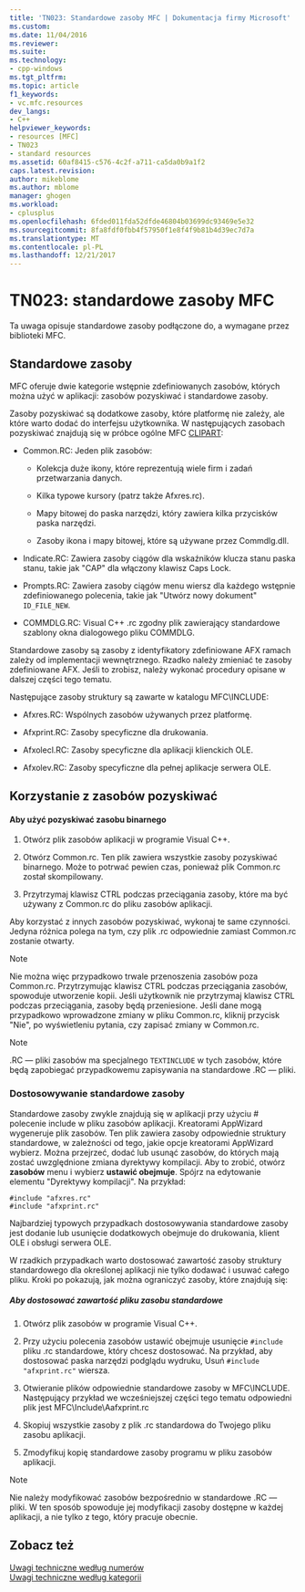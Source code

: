 ```yaml
---
title: 'TN023: Standardowe zasoby MFC | Dokumentacja firmy Microsoft'
ms.custom: 
ms.date: 11/04/2016
ms.reviewer: 
ms.suite: 
ms.technology:
- cpp-windows
ms.tgt_pltfrm: 
ms.topic: article
f1_keywords:
- vc.mfc.resources
dev_langs:
- C++
helpviewer_keywords:
- resources [MFC]
- TN023
- standard resources
ms.assetid: 60af8415-c576-4c2f-a711-ca5da0b9a1f2
caps.latest.revision: 
author: mikeblome
ms.author: mblome
manager: ghogen
ms.workload:
- cplusplus
ms.openlocfilehash: 6fded011fda52dfde46804b03699dc93469e5e32
ms.sourcegitcommit: 8fa8fdf0fbb4f57950f1e8f4f9b81b4d39ec7d7a
ms.translationtype: MT
ms.contentlocale: pl-PL
ms.lasthandoff: 12/21/2017
---
```

# <a name="tn023-standard-mfc-resources"></a>TN023: standardowe zasoby MFC
Ta uwaga opisuje standardowe zasoby podłączone do, a wymagane przez biblioteki MFC.  
  
## <a name="standard-resources"></a>Standardowe zasoby  
 MFC oferuje dwie kategorie wstępnie zdefiniowanych zasobów, których można użyć w aplikacji: zasobów pozyskiwać i standardowe zasoby.  
  
 Zasoby pozyskiwać są dodatkowe zasoby, które platformę nie zależy, ale które warto dodać do interfejsu użytkownika. W następujących zasobach pozyskiwać znajdują się w próbce ogólne MFC [CLIPART](../visual-cpp-samples.md):  
  
-   Common.RC: Jeden plik zasobów:  
  
    -   Kolekcja duże ikony, które reprezentują wiele firm i zadań przetwarzania danych.  
  
    -   Kilka typowe kursory (patrz także Afxres.rc).  
  
    -   Mapy bitowej do paska narzędzi, który zawiera kilka przycisków paska narzędzi.  
  
    -   Zasoby ikona i mapy bitowej, które są używane przez Commdlg.dll.  
  
-   Indicate.RC: Zawiera zasoby ciągów dla wskaźników klucza stanu paska stanu, takie jak "CAP" dla włączony klawisz Caps Lock.  
  
-   Prompts.RC: Zawiera zasoby ciągów menu wiersz dla każdego wstępnie zdefiniowanego polecenia, takie jak "Utwórz nowy dokument" `ID_FILE_NEW`.  
  
-   COMMDLG.RC: Visual C++ .rc zgodny plik zawierający standardowe szablony okna dialogowego pliku COMMDLG.  
  
 Standardowe zasoby są zasoby z identyfikatory zdefiniowane AFX ramach zależy od implementacji wewnętrznego. Rzadko należy zmieniać te zasoby zdefiniowane AFX. Jeśli to zrobisz, należy wykonać procedury opisane w dalszej części tego tematu.  
  
 Następujące zasoby struktury są zawarte w katalogu MFC\INCLUDE:  
  
-   Afxres.RC: Wspólnych zasobów używanych przez platformę.  
  
-   Afxprint.RC: Zasoby specyficzne dla drukowania.  
  
-   Afxolecl.RC: Zasoby specyficzne dla aplikacji klienckich OLE.  
  
-   Afxolev.RC: Zasoby specyficzne dla pełnej aplikacje serwera OLE.  
  
## <a name="using-clip-art-resources"></a>Korzystanie z zasobów pozyskiwać  
  
#### <a name="to-use-a-clip-art-binary-resource"></a>Aby użyć pozyskiwać zasobu binarnego  
  
1.  Otwórz plik zasobów aplikacji w programie Visual C++.  
  
2.  Otwórz Common.rc. Ten plik zawiera wszystkie zasoby pozyskiwać binarnego. Może to potrwać pewien czas, ponieważ plik Common.rc został skompilowany.  
  
3.  Przytrzymaj klawisz CTRL podczas przeciągania zasoby, które ma być używany z Common.rc do pliku zasobów aplikacji.  
  
 Aby korzystać z innych zasobów pozyskiwać, wykonaj te same czynności. Jedyna różnica polega na tym, czy plik .rc odpowiednie zamiast Common.rc zostanie otwarty.  
  
> [!NOTE]
>  Nie można więc przypadkowo trwale przenoszenia zasobów poza Common.rc. Przytrzymując klawisz CTRL podczas przeciągania zasobów, spowoduje utworzenie kopii. Jeśli użytkownik nie przytrzymaj klawisz CTRL podczas przeciągania, zasoby będą przeniesione. Jeśli dane mogą przypadkowo wprowadzone zmiany w pliku Common.rc, kliknij przycisk "Nie", po wyświetleniu pytania, czy zapisać zmiany w Common.rc.  
  
> [!NOTE]
>  .RC — pliki zasobów ma specjalnego `TEXTINCLUDE` w tych zasobów, które będą zapobiegać przypadkowemu zapisywania na standardowe .RC — pliki.  
  
### <a name="customizing-standard-framework-resources"></a>Dostosowywanie standardowe zasoby  
 Standardowe zasoby zwykle znajdują się w aplikacji przy użyciu # polecenie include w pliku zasobów aplikacji. Kreatorami AppWizard wygeneruje plik zasobów. Ten plik zawiera zasoby odpowiednie struktury standardowe, w zależności od tego, jakie opcje kreatorami AppWizard wybierz. Można przejrzeć, dodać lub usunąć zasobów, do których mają zostać uwzględnione zmiana dyrektywy kompilacji. Aby to zrobić, otwórz **zasobów** menu i wybierz **ustawić obejmuje**. Spójrz na edytowanie elementu "Dyrektywy kompilacji". Na przykład:  
  
```  
#include "afxres.rc"  
#include "afxprint.rc"  
```  
  
 Najbardziej typowych przypadkach dostosowywania standardowe zasoby jest dodanie lub usunięcie dodatkowych obejmuje do drukowania, klient OLE i obsługi serwera OLE.  
  
 W rzadkich przypadkach warto dostosować zawartość zasoby struktury standardowego dla określonej aplikacji nie tylko dodawać i usuwać całego pliku. Kroki po pokazują, jak można ograniczyć zasoby, które znajdują się:  
  
##### <a name="to-customize-the-contents-of-a-standard-resource-file"></a>Aby dostosować zawartość pliku zasobu standardowe  
  
1.  Otwórz plik zasobów w programie Visual C++.  
  
2.  Przy użyciu polecenia zasobów ustawić obejmuje usunięcie `#include` pliku .rc standardowe, który chcesz dostosować. Na przykład, aby dostosować paska narzędzi podglądu wydruku, Usuń `#include "afxprint.rc"` wiersza.  
  
3.  Otwieranie plików odpowiednie standardowe zasoby w MFC\INCLUDE. Następujący przykład we wcześniejszej części tego tematu odpowiedni plik jest MFC\Include\Aafxprint.rc  
  
4.  Skopiuj wszystkie zasoby z plik .rc standardowa do Twojego pliku zasobu aplikacji.  
  
5.  Zmodyfikuj kopię standardowe zasoby programu w pliku zasobów aplikacji.  
  
> [!NOTE]
>  Nie należy modyfikować zasobów bezpośrednio w standardowe .RC — pliki. W ten sposób spowoduje jej modyfikacji zasoby dostępne w każdej aplikacji, a nie tylko z tego, który pracuje obecnie.  
  
## <a name="see-also"></a>Zobacz też  
 [Uwagi techniczne według numerów](../mfc/technical-notes-by-number.md)   
 [Uwagi techniczne według kategorii](../mfc/technical-notes-by-category.md)

